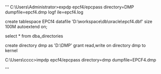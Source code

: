 '''
C:\Users\Administrator>expdp epcf4/epcpass directory=DMP dumpfile=epcf4.dmp logf
ile=epcf4.log

create tablespace EPCf4
datafile 'D:\workspace\db\oracle\epcf4.dbf'
size 100M
autoextend on;

select * from dba_directories

create directory dmp as 'D:\DMP'
grant read,write on directory dmp to kernel


C:\Users\cccc>impdp epcf4/epcpass directory=dmp dumpfile=EPCF4.dmp


'''
